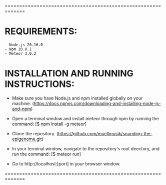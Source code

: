 

=============================================================

# REQUIREMENTS:

    - Node.js 20.16.0
    - Npm 10.8.1
    - Meteor 3.0.2

# INSTALLATION AND RUNNING INSTRUCTIONS:

* Make sure you have Node.js and npm installed globally on your machine. (https://docs.npmjs.com/downloading-and-installing-node-js-and-npm)

* Open a terminal window and install meteor through npm by running the command: 
[$ npm install -g meteor]

*  Clone the repository. (https://github.com/muellmusik/sounding-the-epigenome.git)

* In your terminal window, navigate to the repository's root directory, and run the command: 
[$ meteor run]

* Go to http://localhost:[port] in your browser window.


=============================================================